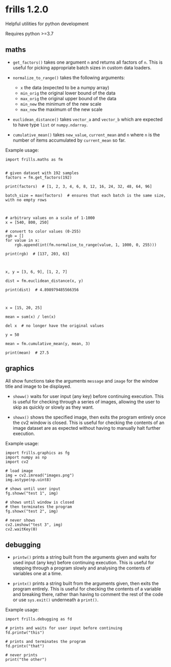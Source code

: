 # frills 1.2.0

Helpful utilities for python development

Requires python >=3.7

## maths

- `get_factors()` takes one argument `n` and returns all factors of `n`. This is useful for picking appropriate batch sizes in custom data loaders. 

- `normalize_to_range()` takes the following arguments:
  - `x` the data (expected to be a numpy array)
  - `min_orig` the original lower bound of the data
  - `max_orig` the original upper bound of the data
  - `min_new` the minimum of the new scale
  - `max_new` the maximum of the new scale

- `euclidean_distance()` takes `vector_a` and `vector_b` which are expected to have type `list` or `numpy.ndarray`.

- `cumulative_mean()` takes `new_value`, `current_mean` and `n` where `n` is the number of items accumulated by `current_mean` so far.


Example usage:
```
import frills.maths as fm


# given dataset with 192 samples
factors = fm.get_factors(192)

print(factors)  # [1, 2, 3, 4, 6, 8, 12, 16, 24, 32, 48, 64, 96] 

batch_size = max(factors)  # ensures that each batch is the same size, with no empty rows



# arbitrary values on a scale of 1-1000
x = [540, 800, 250]

# convert to color values (0-255)
rgb = []
for value in x:
    rgb.append(int(fm.normalise_to_range(value, 1, 1000, 0, 255)))

print(rgb)  # [137, 203, 63]



x, y = [3, 6, 9], [1, 2, 7]

dist = fm.euclidean_distance(x, y)

print(dist)  # 4.898979485566356 



x = [15, 20, 25]

mean = sum(x) / len(x)

del x  # no longer have the original values

y = 50

mean = fm.cumulative_mean(y, mean, 3)

print(mean)  # 27.5 
```


## graphics

All show functions take the arguments `message` and `image` for the window title and image to be displayed.

- `showw()` waits for user input (any key) before continuing execution. This is useful for checking through a series of images, allowing the user to skip as quickly or slowly as they want. 

- `showx()` shows the specified image, then exits the program entirely once the cv2 window is closed. This is useful for checking the contents of an image dataset are as expected without having to manually halt further execution.

Example usage:
```
import frills.graphics as fg
import numpy as np
import cv2

# load image
img = cv2.imread("images.png")
img.astype(np.uint8)

# shows until user input
fg.showw("test 1", img)

# shows until window is closed
# then terminates the program
fg.showx("test 2", img)

# never shows
cv2.imshow("test 3", img)
cv2.waitKey(0)

```


## debugging

- `printw()` prints a string built from the arguments given and waits for used input (any key) before continuing execution. This is useful for stepping through a program slowly and analysing the contents of variables one at a time. 

- `printx()` prints a string built from the arguments given, then exits the program entirely. This is useful for checking the contents of a variable and breaking there, rather than having to comment the rest of the code or use `sys.exit()` underneath a `print()`. 

Example usage:
```
import frills.debugging as fd

# prints and waits for user input before continuing
fd.printw("this")

# prints and terminates the program
fd.printx("that")

# never prints
print("the other")
```


